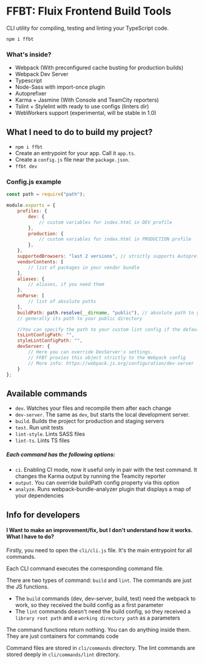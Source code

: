 # FFBT: Fluix Frontend Build Tools
CLI utility for compiling, testing and linting your TypeScript code.

`npm i ffbt`

### What's inside?
- Webpack (With preconfigured cache busting for production builds)
- Webpack Dev Server
- Typescript
- Node-Sass with import-once plugin
- Autoprefixer
- Karma + Jasmine (With Console and TeamCity reporters)
- Tslint + Stylelint with ready to use configs (linters dir)
- WebWorkers support (experimental, will be stable in 1.0)

## What I need to do to build my project?
- `npm i ffbt`
- Create an entrypoint for your app. Call it `app.ts`.
- Create a `config.js` file near the `package.json`.
- `ffbt dev`

### Config.js example
```javascript
const path = require("path");

module.exports = {
    profiles: {
        dev: {
            // custom variables for index.html in DEV profile
        },
        production: {
            // custom variables for index.html in PRODUCTION profile
        },
    },
    supportedBrowsers: "last 2 versions", // strictly supports Autoprefixer's config format
    vendorContents: [
        // list of packages in your vendor bundle
    ],
    aliases: {
        // aliases, if you need them
    },
    noParse: [
        // list of absolute paths
    ],
    buildPath: path.resolve(__dirname, "public"), // absolute path to your dist directory
    // generally its path to your public directory

    //You can specify the path to your custom lint config if the default config doesn't fit your needs
    tsLintConfigPath: "",
    styleLintConfigPath: "",
    devServer: {
        // Here you can override DevServer's settings.
        // FFBT proxies this object strictly to the Webpack config
        // More info: https://webpack.js.org/configuration/dev-server
    }
};
```

## Available commands
- `dev`. Watches your files and recompile them after each change
- `dev-server`. The same as `dev`, but starts the local development server.
- `build`. Builds the project for production and staging servers
- `test`. Run unit tests
- `lint-style`. Lints SASS files
- `lint-ts`. Lints TS files

##### Each command has the following options:
- `ci`. Enabling CI mode, now it useful only in pair with the test command. It changes the Karma output by running the Teamcity reporter
- `output`. You can override buildPath config property via this option
- `analyze`. Runs webpack-bundle-analyzer plugin that displays a map of your dependencies

## Info for developers

#### I Want to make an improvement/fix, but I don't understand how it works. What I have to do?
Firstly, you need to open the `cli/cli.js` file. It's the main entrypoint for all commands.

Each CLI command executes the corresponding command file.

There are two types of command: `build` and `lint`. The commands are just the JS functions.
- The `build` commands (dev, dev-server, build, test) need the webpack to work, so they received the build config as a first parameter
- The `lint` commands doesn't need the build config, so they received a `library root path` and a `working directory path` as a parameters

The command functions return nothing. You can do anything inside them. They are just containers for commands code

Command files are stored in `cli/commands` directory.
The lint commands are stored deeply in `cli/commands/lint` directory.
